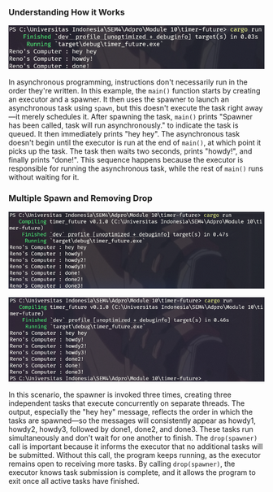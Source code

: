 ### Understanding How it Works

![SS](img/cargo_run.png)

In asynchronous programming, instructions don't necessarily run in the order they're written. In this example, the `main()` function starts by creating an executor and a spawner. It then uses the spawner to launch an asynchronous task using `spawn`, but this doesn't execute the task right away—it merely schedules it. After spawning the task, `main()` prints "Spawner has been called, task will run asynchronously." to indicate the task is queued. It then immediately prints "hey hey". The asynchronous task doesn't begin until the executor is run at the end of `main()`, at which point it picks up the task. The task then waits two seconds, prints "howdy!", and finally prints "done!". This sequence happens because the executor is responsible for running the asynchronous task, while the rest of `main()` runs without waiting for it.


### Multiple Spawn and Removing Drop

![SS](img/cargo_run2.png)

![SS](img/cargo_run3.png)

In this scenario, the spawner is invoked three times, creating three independent tasks that execute concurrently on separate threads. The output, especially the "hey hey" message, reflects the order in which the tasks are spawned—so the messages will consistently appear as howdy1, howdy2, howdy3, followed by done1, done2, and done3. These tasks run simultaneously and don't wait for one another to finish. The `drop(spawner)` call is important because it informs the executor that no additional tasks will be submitted. Without this call, the program keeps running, as the executor remains open to receiving more tasks. By calling `drop(spawner)`, the executor knows task submission is complete, and it allows the program to exit once all active tasks have finished.
